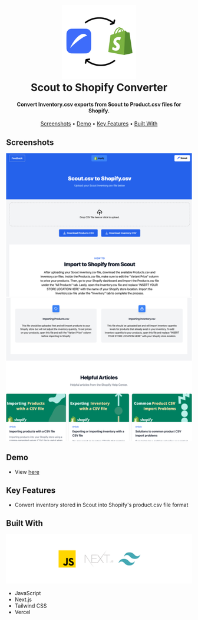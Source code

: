 
<h1 align="center">
  <br>
  <a href="https://scout2shopify.vercel.app/"><img src="public/logo.png" width="200" alt="StockX Scanner" ></a>
  <br>
  Scout to Shopify Converter
  <br>
</h1>

<h4 align="center">Convert Inventory.csv exports from Scout to Product.csv files for Shopify.</h4>



<p align="center">
 <a href="#screenshots">Screenshots</a> •
  <a href="#demo">Demo</a> •
  <a href="#key-features">Key Features</a> •
  <a href="#Built-with">Built With</a>
</p>

## Screenshots
![screenshot](public/screenshot1.png)
![screenshot](public/screenshot2.png)


## Demo

* View [here](https://scout2shopify.vercel.app/)


## Key Features

* Convert inventory stored in Scout into Shopify's product.csv file format 

## Built With
![screenshot](public/builtwith.png)

* JavaScript
* Next.js
* Tailwind CSS
* Vercel


